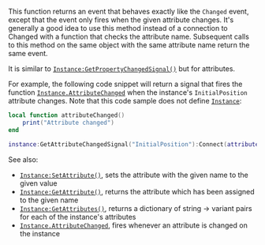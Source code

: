 This function returns an event that behaves exactly like the `Changed`
event, except that the event only fires when the given attribute changes.
It's generally a good idea to use this method instead of a connection to
Changed with a function that checks the attribute name. Subsequent calls
to this method on the same object with the same attribute name return the
same event.

It is similar to [`Instance:GetPropertyChangedSignal()`](https://create.roblox.com/docs/reference/engine/classes/Instance#GetPropertyChangedSignal) but for
attributes.

For example, the following code snippet will return a signal that fires
the function [`Instance.AttributeChanged`](https://create.roblox.com/docs/reference/engine/classes/Instance#AttributeChanged) when the instance's
`InitialPosition` attribute changes. Note that this code sample does not
define [`Instance`](https://create.roblox.com/docs/reference/engine/classes/Instance):
```lua
local function attributeChanged()
    print("Attribute changed")
end

instance:GetAttributeChangedSignal("InitialPosition"):Connect(attributeChanged)
```

See also:

- [`Instance:SetAttribute()`](https://create.roblox.com/docs/reference/engine/classes/Instance#SetAttribute), sets the attribute with the given name
to the given value
- [`Instance:GetAttribute()`](https://create.roblox.com/docs/reference/engine/classes/Instance#GetAttribute), returns the attribute which has been
assigned to the given name
- [`Instance:GetAttributes()`](https://create.roblox.com/docs/reference/engine/classes/Instance#GetAttributes), returns a dictionary of string →
variant pairs for each of the instance's attributes
- [`Instance.AttributeChanged`](https://create.roblox.com/docs/reference/engine/classes/Instance#AttributeChanged), fires whenever an attribute is
changed on the instance